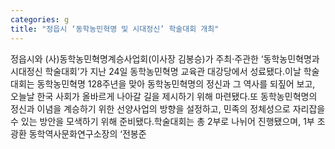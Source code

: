 ```yaml
---
categories: g
title: "정읍시 ‘동학농민혁명 및 시대정신’ 학술대회 개최"
---
```

정읍시와 (사)동학농민혁명계승사업회(이사장 김봉승)가 주최·주관한 ‘동학농민혁명과 시대정신 학술대회’가 지난 24일 동학농민혁명 교육관 대강당에서 성료됐다.이날 학술대회는 동학농민혁명 128주년을 맞아 동학농민혁명의 정신과 그 역사를 되짚어 보고, 오늘날 한국 사회가 올바르게 나아갈 길을 제시하기 위해 마련됐다.또 동학농민혁명의 정신과 이념을 계승하기 위한 선양사업의 방향을 설정하고, 민족의 정체성으로 자리잡을 수 있는 방안을 모색하기 위해 준비됐다.학술대회는 총 2부로 나뉘어 진행됐으며, 1부 조광환 동학역사문화연구소장의 ‘전봉준